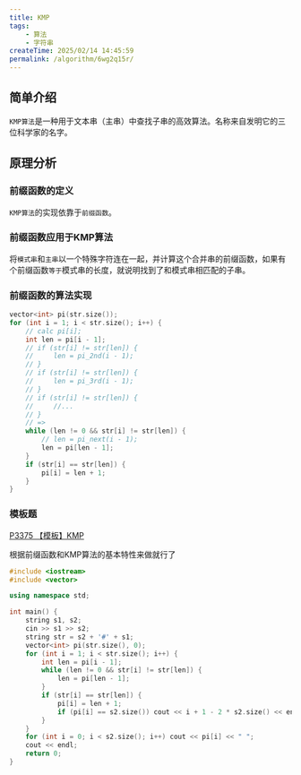 ```yaml
---
title: KMP
tags:
    - 算法
    - 字符串
createTime: 2025/02/14 14:45:59
permalink: /algorithm/6wg2q15r/
---
```


## 简单介绍

`KMP算法`是一种用于文本串（主串）中查找子串的高效算法。名称来自发明它的三位科学家的名字。

## 原理分析

### 前缀函数的定义

`KMP算法`的实现依靠于`前缀函数`。

### 前缀函数应用于KMP算法

将`模式串`和`主串`以一个特殊字符连在一起，并计算这个合并串的前缀函数，如果有个前缀函数`等于`模式串的长度，就说明找到了和模式串相匹配的子串。

### 前缀函数的算法实现

```cpp
vector<int> pi(str.size());
for (int i = 1; i < str.size(); i++) {
    // calc pi[i];
    int len = pi[i - 1];
    // if (str[i] != str[len]) {
    //     len = pi_2nd(i - 1);
    // }
    // if (str[i] != str[len]) {
    //     len = pi_3rd(i - 1);
    // }
    // if (str[i] != str[len]) {
    //     //...
    // }
    // =>
    while (len != 0 && str[i] != str[len]) {
        // len = pi_next(i - 1);
        len = pi[len - 1];
    }
    if (str[i] == str[len]) {
        pi[i] = len + 1;
    }
}
```

### 模板题

[P3375 【模板】KMP](https://www.luogu.com.cn/problem/P3375)

根据前缀函数和KMP算法的基本特性来做就行了

```cpp
#include <iostream>
#include <vector>

using namespace std;

int main() {
    string s1, s2;
    cin >> s1 >> s2;
    string str = s2 + '#' + s1;
    vector<int> pi(str.size(), 0);
    for (int i = 1; i < str.size(); i++) {
        int len = pi[i - 1];
        while (len != 0 && str[i] != str[len]) {
            len = pi[len - 1];
        }
        if (str[i] == str[len]) {
            pi[i] = len + 1;
            if (pi[i] == s2.size()) cout << i + 1 - 2 * s2.size() << endl;
        }
    }
    for (int i = 0; i < s2.size(); i++) cout << pi[i] << " ";
    cout << endl;
    return 0;
}
```